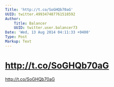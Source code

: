 ```yaml
---
Title: 'http://t.co/SoGHQb70aG'
UUID: twitter.499347487761518592
Author:
    Title: Balancer
    UUID: twitter.user.balancer73
Date: 'Wed, 13 Aug 2014 04:11:33 +0400'
Type: Post
Markup: Text
---
```


# http://t.co/SoGHQb70aG

http://t.co/SoGHQb70aG